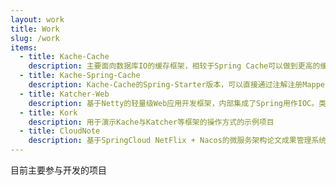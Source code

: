 ```yaml
---
layout: work
title: Work
slug: /work
items:
  - title: Kache-Cache
    description: 主要面向数据库IO的缓存框架，相较于Spring Cache可以做到更高的缓存命中率与极低的变动成本。以注解的形式与代码解耦，开箱即用。
  - title: Kache-Spring-Cache
    description: Kache-Cache的Spring-Starter版本，可以直接通过注解注册Mapper代理以及application配置文件的支持。
  - title: Katcher-Web
    description: 基于Netty的轻量级Web应用开发框架，内部集成了Spring用作IOC。类似于SpringBoot的SpringMVC通过Netty实现。
  - title: Kork
    description: 用于演示Kache与Katcher等框架的操作方式的示例项目
  - title: CloudNote
    description: 基于SpringCloud NetFlix + Nacos的微服务架构论文成果管理系统
---
```


目前主要参与开发的项目
<br />
<br />
